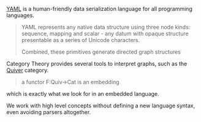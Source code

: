 [YAML] is a human-friendly data serialization language for all programming languages.

> YAML represents any native data structure using three node kinds: sequence, mapping and scalar - any datum with opaque structure presentable as a series of Unicode characters.
>
> Combined, these primitives generate directed graph structures

Category Theory provides several tools to interpret graphs, such as the [Quiver] category.

> a functor F:Quiv→Cat is an embedding

which is exactly what we look for in an embedded language.

We work with high level concepts without defining a new language syntax, even avoiding parsers altogether.

[YAML]: https://yaml.org/
[Quiver]: https://ncatlab.org/nlab/show/quiver